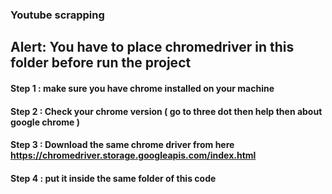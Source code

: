 ### Youtube scrapping

## Alert: You have to place chromedriver in this folder before run the project

#### Step 1 : make sure you have chrome installed on your machine

#### Step 2 : Check your chrome version ( go to three dot then help then about google chrome )

#### Step 3 : Download the same chrome driver from here https://chromedriver.storage.googleapis.com/index.html

#### Step 4 : put it inside the same folder of this code
